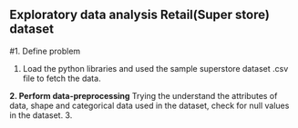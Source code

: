 ## Exploratory data analysis Retail(Super store) dataset
#1. Define problem
1. Load the python libraries and used the sample superstore dataset .csv file to fetch the data.

**2. Perform data-preprocessing**
Trying the understand the attributes of data, shape and categorical data used in the dataset, check for null values in the dataset.
3. 
